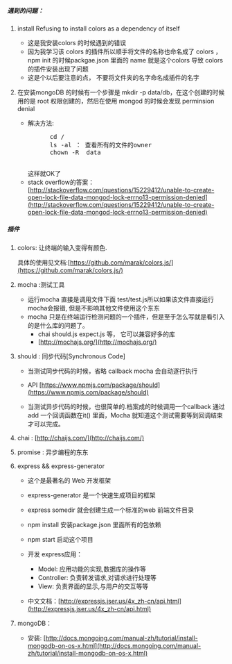 ##### 遇到的问题：

1. install Refusing to install colors as a dependency of itself

	* 这是我安装colors 的时候遇到的错误
	* 因为我学习该 colors 的插件所以顺手将文件的名称也命名成了 colors ，npm init 的时候packgae.json 里面的 name 就是这个colors 导致 colors 的插件安装出现了问题
	* 这是个以后要注意的点， 不要将文件夹的名字命名成插件的名字
	
2. 在安装mongoDB 的时候有一个步骤是 mkdir -p data/db，在这个创建的时候用的是 root 权限创建的，然后在使用 mongod 的时候会发现 perminsion denial  

	* 解决方法: 
		<pre>
			cd /
			ls -al ： 查看所有的文件的owner
			chown -R <your name> data
		</pre>
		这样就OK了
	* stack overflow的答案：[http://stackoverflow.com/questions/15229412/unable-to-create-open-lock-file-data-mongod-lock-errno13-permission-denied](http://stackoverflow.com/questions/15229412/unable-to-create-open-lock-file-data-mongod-lock-errno13-permission-denied)

##### 插件

1. colors: 让终端的输入变得有颜色.

	具体的使用见文档:[https://github.com/marak/colors.js/](https://github.com/marak/colors.js/)
	
2. mocha :测试工具

	* 运行mocha  直接是调用文件下面 test/test.js所以如果该文件直接运行mocha会报错, 但是不影响其他文件使用这个东东
	* mocha 只是在终端运行检测问题的一个插件，但是至于怎么写就是看引入的是什么库的问题了。
		* chai should.js expect.js 等， 它可以兼容好多的库
		* [http://mochajs.org/](http://mochajs.org/)

3. should : 同步代码[Synchronous Code]
	* 当测试同步代码的时候，省略 callback mocha 会自动逐行执行
	* API [https://www.npmjs.com/package/should](https://www.npmjs.com/package/should)
	
	* 当测试异步代码的时候，也很简单的.档案成的时候调用一个callback 通过 add 一个回调函数在it() 里面，Mocha 就知道这个测试需要等到回调结束才可以完成。
	
4. chai : [http://chaijs.com/](http://chaijs.com/)
5. promise : 异步编程的东东



6. express && express-generator

	* 这个是最著名的 Web 开发框架
	* express-generator 是一个快速生成项目的框架
	
	* express somedir 就会创建生成一个标准的web 前端文件目录
	* npm install 安装package.json 里面所有的包依赖
	* npm start 启动这个项目 
	
	* 开发 express应用：
		* Model: 应用功能的实现,数据库的操作等
		* Controller: 负责转发请求,对请求进行处理等
		* View: 负责界面的显示,与用户的交互等等
	* 中文文档：[http://expressjs.jser.us/4x_zh-cn/api.html](http://expressjs.jser.us/4x_zh-cn/api.html)
		
7. mongoDB：
	
	* 安装: [http://docs.mongoing.com/manual-zh/tutorial/install-mongodb-on-os-x.html](http://docs.mongoing.com/manual-zh/tutorial/install-mongodb-on-os-x.html)
	
